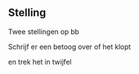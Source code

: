 ## Stelling

Twee stellingen op bb 

Schrijf er een betoog over of het klopt 

en trek het in twijfel